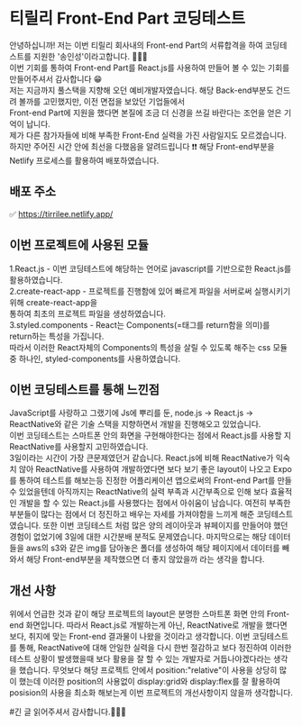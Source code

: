 # 티릴리 Front-End Part 코딩테스트
안녕하십니까! 저는 이번 티릴리 회사내의 Front-end Part의 서류합격을 하여 코딩테스트를 지원한 '송인성'이라고합니다. 👨🏻‍💻<br/>
이번 기회를 통하여 Front-end Part를 React.js를 사용하여 만들어 볼 수 있는 기회를 만들어주셔서 감사합니다 😁<br/>
저는 지금까지 풀스택을 지향해 오던 예비개발자였습니다. 해당 Back-end부분도 건드려 볼까를 고민했지만, 이전 면접을 보았던 기업들에서<br/>
Front-end Part에 지원을 했다면 본질에 조금 더 신경을 쓰길 바란다는 조언을 얻은 기억이 납니다. <br/>
제가 다른 참가자들에 비해 부족한 Front-End 실력을 가진 사람일지도 모르겠습니다. 하지만 주어진 시간 안에 최선을 다했음을 알려드립니다 ❗️❗️
해당 Front-end부분을 Netlify 프로세스를 활용하여 배포하였습니다.

## 배포 주소
✅ https://tirrilee.netlify.app/

## 이번 프로젝트에 사용된 모듈
1.React.js - 이번 코딩테스트에 해당하는 언어로 javascript를 기반으로한 React.js를 활용하였습니다. <br/>
2.create-react-app - 프로젝트를 진행함에 있어 빠르게 파일을 서버로써 실행시키기 위해 create-react-app을<br/> 통하여 최초의 프로젝트 파일을 생성하였습니다.<br/>
3.styled.components - React는 Components(=태그를 return함을 의미)를 return하는 특성을 가집니다. <br/>따라서 이러한 React자체의 Components의 특성을 살릴 수 있도록 해주는 css 모듈중 하나인, styled-components를 사용하였습니다.<br/>

## 이번 코딩테스트를 통해 느낀점
JavaScript를 사랑하고 그랬기에 Js에 뿌리를 둔, node.js -> React.js -> ReactNative와 같은 기술 스택을 지향하면서 개발을 진행해오고 있었습니다.<br/>이번 코딩테스트는 스마트폰 안의 화면을 구현해야한다는 점에서 React.js를 사용할 지 ReactNative를 사용할지 고민하였습니다.<br/> 3일이라는 시간이 가장 큰문제였던거 같습니다. React.js에 비해 ReactNative가 익숙치 않아 ReactNative를 사용하여 개발하였다면 보다 보기 좋은 layout이 나오고 Expo를 통하여 테스트를 해보는등 진정한 어플리케이션 앱으로써의 Front-end Part를 만들 수 있었을텐데 아직까지는 ReactNative의 실력 부족과 시간부족으로 인해 보다 효율적인 개발을 할 수 있는 React.js를 사용했다는 점에서 아쉬움이 남습니다. 여전히 부족한 부분들이 많다는 점에서 더 정진하고 배우는 자세를 가져야함을 느끼게 해준 코딩테스트였습니다. 또한 이번 코딩테스트 처럼 많은 양의 레이아웃과 뷰페이지를 만들어야 했던 경험이 없었기에 3일에 대한 시간분배 분적도 문제였습니다. 마지막으로는 해당 데이터들을 aws의 s3와 같은 img를 담아놓은 폴더를 생성하여 해당 페이지에서 데이터를 빼와서 해당 Front-end부분을 제작했으면 더 좋지 않았을까 라는 생각을 합니다.

## 개선 사항
위에서 언급한 것과 같이 해당 프로젝트의 layout은 분명한 스마트폰 화면 안의 Front-end 화면입니다. 따라서 React.js로 개발하는게 아닌, ReactNative로 개발을 했다면 보다, 취지에 맞는 Front-end 결과물이 나왔을 것이라고 생각합니다. 이번 코딩테스트를 통해, ReactNative에 대해 안일한 실력을 다시 한번 절감하고 보다 정진하여 이러한 테스트 상황이 발생했을때 보다 활용을 잘 할 수 있는 개발자로 거듭나야겠다라는 생각을 했습니다. 무엇보다 해당 프로젝트 안에서 position:"relative"이 사용을 상당히 많이 했는데 이러한 position의 사용없이 display:grid와 display:flex를 잘 활용하여 posision의 사용을 최소화 해보는게 이번 프로젝트의 개선사항이지 않을까 생각합니다. 

#긴 글 읽어주셔서 감사합니다.👨🏻‍💻

